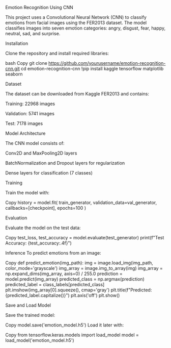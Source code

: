 Emotion Recognition Using CNN

This project uses a Convolutional Neural Network (CNN) to classify emotions from facial images using the FER2013 dataset. The model classifies images into seven emotion categories: angry, disgust, fear, happy, neutral, sad, and surprise.

Installation

Clone the repository and install required libraries:

bash
Copy
git clone https://github.com/yourusername/emotion-recognition-cnn.git
cd emotion-recognition-cnn
!pip install kaggle tensorflow matplotlib seaborn

Dataset

The dataset can be downloaded from Kaggle FER2013 and contains:

Training: 22968 images

Validation: 5741 images

Test: 7178 images

Model Architecture

The CNN model consists of:

Conv2D and MaxPooling2D layers

BatchNormalization and Dropout layers for regularization

Dense layers for classification (7 classes)

Training

Train the model with:


Copy
history = model.fit(
    train_generator,
    validation_data=val_generator,
    callbacks=[checkpoint],
    epochs=100
)

Evaluation

Evaluate the model on the test data:


Copy
test_loss, test_accuracy = model.evaluate(test_generator)
print(f"Test Accuracy: {test_accuracy:.4f}")

Inference
To predict emotions from an image:


Copy
def predict_emotion(img_path):
    img = image.load_img(img_path, color_mode='grayscale')
    img_array = image.img_to_array(img)
    img_array = np.expand_dims(img_array, axis=0) / 255.0
    prediction = model.predict(img_array)
    predicted_class = np.argmax(prediction)
    predicted_label = class_labels[predicted_class]
    plt.imshow(img_array[0].squeeze(), cmap='gray')
    plt.title(f"Predicted: {predicted_label.capitalize()}")
    plt.axis('off')
    plt.show()
    
Save and Load Model

Save the trained model:


Copy
model.save('emotion_model.h5')
Load it later with:


Copy
from tensorflow.keras.models import load_model
model = load_model('emotion_model.h5')

